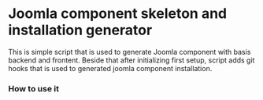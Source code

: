 # Joomla component skeleton and installation generator

This is simple script that is used
to generate Joomla component with basis backend and frontent.
Beside that after initializing first setup,
script adds git hooks that is used to generated
joomla component installation.

### How to use it


